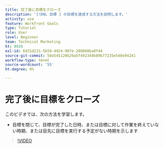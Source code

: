 ```yaml
---
title: 完了後に目標をクローズ
description: '[!DNL 目標 ] の目標を達成する方法を説明します。'
activity: use
feature: Workfront Goals
type: Tutorial
role: User
level: Beginner
team: Technical Marketing
kt: 8926
exl-id: 6d31d231-5b59-4924-907e-200800ba0f44
source-git-commit: 58a545120b29a5f492344b89b77235e548e94241
workflow-type: tm+mt
source-wordcount: '55'
ht-degree: 0%

---
```


# 完了後に目標をクローズ

このビデオでは、次の方法を学習します。

* 目標を閉じて、目標が完了した日時、または目標に対して作業を終えていない時期、または目先に目標を実行する予定がない時期を示します

>[!VIDEO](https://video.tv.adobe.com/v/335198/?quality=12)
